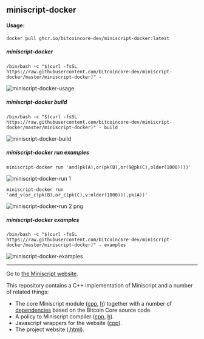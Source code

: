 ## miniscript-docker

#### Usage:

```
docker pull ghcr.io/bitcoincore-dev/miniscript-docker:latest
```
##### miniscript-docker

```
/bin/bash -c "$(curl -fsSL https://raw.githubusercontent.com/bitcoincore-dev/miniscript-docker/master/miniscript-docker)" -
```

![miniscript-docker-usage](https://github.com/bitcoincore-dev/miniscript-docker/assets/152159/16d58c91-35e1-41d4-9ec4-38b2eb9adf8c)


##### miniscript-docker build

```
/bin/bash -c "$(curl -fsSL https://raw.githubusercontent.com/bitcoincore-dev/miniscript-docker/master/miniscript-docker)" - build
```

![miniscript-docker-build](https://github.com/bitcoincore-dev/miniscript-docker/assets/152159/6de78217-51c5-4aed-9497-48586429db92)


##### miniscript-docker run examples


```
miniscript-docker run 'and(pk(A),or(pk(B),or(9@pk(C),older(1000))))'
```

![miniscript-docker-run 1](https://github.com/bitcoincore-dev/miniscript-docker/assets/152159/7f1b02db-7063-41c2-859c-33639eb82d5a)

```
miniscript-docker run 'and_v(or_c(pk(B),or_c(pk(C),v:older(1000))),pk(A))'
```

![miniscript-docker-run 2 png](https://github.com/bitcoincore-dev/miniscript-docker/assets/152159/1da94b41-ad45-4bda-8113-fa7b4f1326d5)

##### miniscript-docker examples

```
/bin/bash -c "$(curl -fsSL https://raw.githubusercontent.com/bitcoincore-dev/miniscript-docker/master/miniscript-docker)" - examples
```

![miniscript-docker-examples](https://github.com/bitcoincore-dev/miniscript-docker/assets/152159/a9b7e0d6-bcdf-4e86-abe7-0af4dd3b887e)

<hr>

Go to [the Miniscript website](http://bitcoin.sipa.be/miniscript/).

This repository contains a C++ implementation of Miniscript and a number of
related things:
* The core Miniscript module ([cpp](bitcoin/script/miniscript.cpp), [h](bitcoin/script/miniscript.h)) together with a number of [dependencies](bitcoin/) based on
  the Bitcoin Core source code.
* A policy to Miniscript compiler ([cpp](compiler.cpp), [h](compiler.h)).
* Javascript wrappers for the website ([cpp](js_bindings.cpp)).
* The project website ([.html](index.html)).
